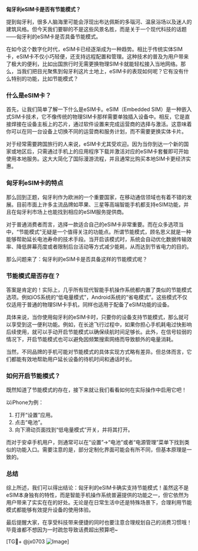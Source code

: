 **匈牙利eSIM卡是否有节能模式？**

提到匈牙利，很多人脑海里可能会浮现出布达佩斯的多瑙河、温泉浴场以及迷人的建筑风格。但今天我们要聊的不是这些风景名胜，而是关于一个现代科技的话题——匈牙利的eSIM卡是否具备节能模式。

在如今这个数字化时代，eSIM卡已经逐渐成为一种趋势。相比于传统实体SIM卡，eSIM卡不仅小巧轻便，还支持远程配置和管理。这种技术的普及为用户带来了极大的便利，比如出国旅行时无需更换物理SIM卡就能轻松接入当地网络。那么，当我们把目光聚焦到匈牙利这片土地上，eSIM卡的表现如何呢？它有没有什么特别的功能，比如节能模式？

### 什么是eSIM卡？
首先，让我们简单了解一下什么是eSIM卡。eSIM（Embedded SIM）是一种嵌入式SIM卡技术，它不像传统的物理SIM卡那样需要单独插入设备中。相反，它是直接焊接在设备主板上的芯片，通过软件设置来完成运营商的选择与激活。这意味着你可以在同一台设备上切换不同的运营商和服务计划，而不需要更换实体卡片。

对于经常需要跨国旅行的人来说，eSIM卡尤其受欢迎。因为当你到达一个新的国家或地区后，只需通过手机上的应用程序下载并激活对应的eSIM卡套餐即可开始使用本地服务。这大大简化了国际漫游流程，并且通常比购买本地SIM卡更经济实惠。

### 匈牙利eSIM卡的特点
那么回到正题，匈牙利作为欧洲的一个重要国家，在移动通信领域也有着不错的发展。目前市面上许多主流品牌如苹果、三星等高端智能手机都支持eSIM功能，并且在匈牙利市场上也能找到相应的eSIM服务提供商。

对于普通消费者而言，选择一款适合自己的eSIM卡非常重要。而在众多选项当中，“节能模式”无疑是一个值得关注的功能点。所谓节能模式，顾名思义就是一种能够帮助延长电池寿命的技术手段。当开启该模式时，系统会自动优化数据传输效率、降低屏幕亮度或者限制后台活动等方式减少能耗，从而达到节省电力的目的。

那么问题来了：匈牙利的eSIM卡是否具备这样的节能模式呢？

### 节能模式是否存在？
答案是肯定的！实际上，几乎所有现代智能手机操作系统都内置了类似的节能模式选项。例如iOS系统的“低电量模式”，Android系统的“省电模式”。这些模式不仅仅适用于普通的物理SIM卡手机，同样也适用于配备了eSIM功能的设备。

具体来说，当你使用匈牙利的eSIM卡时，只要你的设备支持节能模式，那么就可以享受到这一便利功能。例如，在长途飞行过程中，如果你担心手机耗电过快影响后续使用，就可以手动开启节能模式以确保续航时间足够长。此外，在信号较弱的情况下，开启节能模式也可以避免因频繁搜索网络而导致额外的电量消耗。

当然，不同品牌的手机可能对节能模式的具体实现方式略有差异。但总体而言，它们都能有效地帮助用户延长设备的待机时间和通话时长。

### 如何开启节能模式？
既然知道了节能模式的存在，接下来就让我们看看如何在实际操作中启用它吧！

以iPhone为例：
1. 打开“设置”应用。
2. 点击“电池”。
3. 向下滑动页面找到“低电量模式”开关，并将其打开。

而对于安卓手机用户，则通常可以在“设置”->“电池”或者“电源管理”菜单下找到类似的功能入口。需要注意的是，部分定制化界面可能会有所不同，但基本原理是一致的。

### 总结
综上所述，我们可以得出结论：匈牙利的eSIM卡确实支持节能模式！虽然这不是eSIM本身独有的特性，而是智能手机操作系统普遍提供的功能之一，但它依然为用户带来了实实在在的好处。无论是在日常生活中还是特殊场景下，合理利用节能模式都能够有效提升设备的使用体验。

最后提醒大家，在享受科技带来便捷的同时也要注意合理规划自己的消费习惯哦！毕竟谁都不想因为一时疏忽导致话费超出预算吧~

[TG💪+ @jx0703 ![Image](https://github.com/user-attachments/assets/dbca1d08-cadb-493c-b0ec-ad6f7a83f270)]
